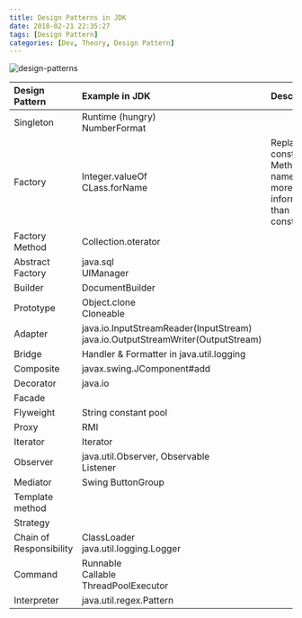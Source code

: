 ```yaml
---
title: Design Patterns in JDK
date: 2018-02-21 22:35:27
tags: [Design Pattern]
categories: [Dev, Theory, Design Pattern]
---
```


![design-patterns](https://philsblog.b-cdn.net/images/design-patterns.png "design-patterns")

|Design Pattern|Example in JDK|Description
|:-|:-|:-|
|Singleton|Runtime (hungry)<br/>NumberFormat||
|Factory|Integer.valueOf<br/>CLass.forName|Replace constructor<br/>Method name is more informative than constructor|
|Factory Method|Collection.oterator||
|Abstract Factory|java.sql<br/>UIManager||
|Builder|DocumentBuilder||
|Prototype|Object.clone<br/>Cloneable||
|Adapter|java.io.InputStreamReader(InputStream)<br/>java.io.OutputStreamWriter(OutputStream)||
|Bridge|Handler & Formatter in java.util.logging||
|Composite|javax.swing.JComponent#add||
|Decorator|java.io||
|Facade|||
|Flyweight|String constant pool||
|Proxy|RMI||
|Iterator|Iterator||
|Observer|java.util.Observer, Observable<br/>Listener||
|Mediator|Swing ButtonGroup||
|Template method|||
|Strategy|||
|Chain of Responsibility|ClassLoader<br/>java.util.logging.Logger||
|Command|Runnable<br/>Callable<br/>ThreadPoolExecutor||
|Interpreter|java.util.regex.Pattern||




